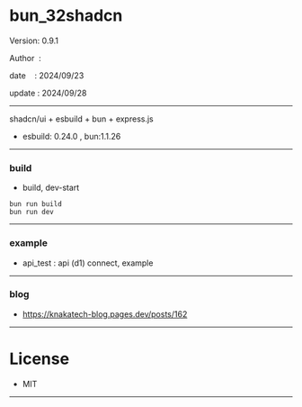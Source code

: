 ﻿# bun_32shadcn

 Version: 0.9.1

 Author  :

 date    : 2024/09/23 

 update : 2024/09/28 

***

shadcn/ui + esbuild + bun + express.js

* esbuild: 0.24.0 , bun:1.1.26

***
### build

* build, dev-start

```
bun run build
bun run dev
```

***
### example

* api_test : api (d1) connect,  example

***
### blog

* https://knakatech-blog.pages.dev/posts/162

***
# License

* MIT

***

